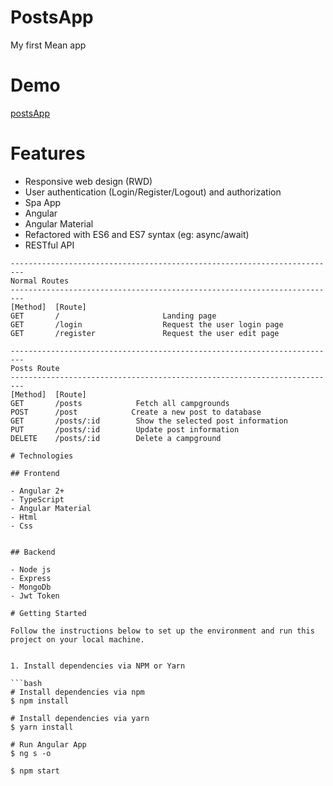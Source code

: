 # PostsApp
 My first Mean app 
  
# Demo
<a href='https://ibrahimmustafa1.github.io/postsApp/'>postsApp</a>

# Features

- Responsive web design (RWD)
- User authentication (Login/Register/Logout) and authorization
- Spa App
- Angular 
- Angular Material
- Refactored with ES6 and ES7 syntax (eg: async/await)
- RESTful API

```
-------------------------------------------------------------------------
Normal Routes
-------------------------------------------------------------------------
[Method]  [Route]
GET       /                       Landing page
GET       /login                  Request the user login page
GET       /register               Request the user edit page

-------------------------------------------------------------------------
Posts Route
-------------------------------------------------------------------------
[Method]  [Route]
GET       /posts            Fetch all campgrounds
POST      /post            Create a new post to database
GET       /posts/:id        Show the selected post information
PUT       /posts/:id        Update post information 
DELETE    /posts/:id        Delete a campground

# Technologies

## Frontend

- Angular 2+
- TypeScript
- Angular Material
- Html
- Css


## Backend

- Node js
- Express
- MongoDb
- Jwt Token

# Getting Started

Follow the instructions below to set up the environment and run this project on your local machine.


1. Install dependencies via NPM or Yarn

```bash
# Install dependencies via npm
$ npm install

# Install dependencies via yarn
$ yarn install

# Run Angular App
$ ng s -o
```
```bash
$ npm start
```

